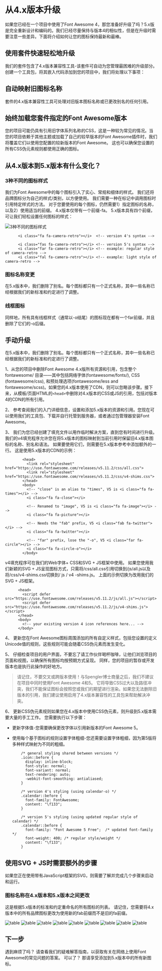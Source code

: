 # 从4.x版本升级

如果您已经在一个项目中使用了Font Awesome 4，那您准备好升级了吗？5.x版是完全重新设计和编码的。我们已经尽量保持与版本4的相似性，但是在升级时需要注意一些差异。下面将介绍如何让您的图标保持最新和最棒。

## 使用套件快速轻松地升级

我们的套件包含了4.x版本兼容性工具-该套件可自动为您管理最困难的升级部分。 创建一个工具包，将其嵌入代码添加到您的项目中，我们将处理以下事项：

## 自动映射旧图标名称

套件的4.x版本兼容性工具可处理对旧版本图标名称或已更改别名的任何引用。

## 始终加载您套件指定的Font Awesome版本

您的项目可能仍具有引用旧字体系列名称的CSS，这是一种较为常见的情况。当您的项目依赖于其他主题或加载了自己的较早版本的Font Awesome插件时，我们将覆盖它们以使用您配置的较新版本的Font Awesome。 这也可以确保您设置的所有CSS伪元素规则都使用正确的图标。

## 从4.x版本到5.x版本有什么变化？

### 3种不同的图标样式

我们为Font Awesome中的每个图标引入了实心、常规和细体的样式。 我们还将品牌图标分为自己的样式/类别，以方便使用。 我们需要一种在标记中调用图标时引用特定样式的方法。 对于您要使用的每个图标，仍然需要1）指定图标的名称，以及2）使用适当的前缀。 4.x版本仅带有一个前缀-fa。 5.x版本具有四个前缀，可让我们轻松设置任何图标的样式：

![3种不同的图标样式](/images/fontawesome/fa5/update-1.png)

       

          <i class="fa fa-camera-retro"></i>  <!-- version 4's syntax -->

          <i class="fas fa-camera-retro"></i> <!-- version 5's syntax -->
          <i class="far fa-camera-retro"></i> <!-- example: regular style of camera-retro -->
          <i class="fal fa-camera-retro"></i> <!-- example: light style of camera-retro -->
        

    
### 图标名称变更

在5.x版本中，我们删除了别名。每个图标都只有一个正式名称，其中一些名称已经根据我们的新标准和约定进行了调整。

### 线框图标

同样地，所有具有线框样式（通常以-o结尾）的图标现在都有一个far前缀，并且删除了它们的-o后缀。

## 手动升级

在5.x版本中，我们删除了别名。每个图标都只有一个正式名称，其中一些名称已经根据我们的新标准和约定进行了调整。

1、从您的项目中删除Font Awesome 4.x版所有资源和引用，包含整个 fontawesome/ 目录——其中包括网络字体(fontawesome/fonts/), CSS (fontawesome/css), 和预处理选项(fontawesome/less and fontawesome/scss)。如果您的4.x版本使用了CDN，则可以忽略该步骤。接下来，从模板/页面HTML的`<head>`中删除对4.x版本的CSS或JS的引用，包括对版本4的CDN的所有引用。

2、 参考查阅我们的入门详细信息，设置和添加5.x版本的资源和引用。您现在可以使用我们的工具包、下载并自行托管到服务器，或者通过包管理器安装Font Awesome。

3、 我们为您已经创建了填充文件以用作临时解决方案，直到您有时间进行升级。 我们的v4填充程序允许您在将5.x版本的图标映射到当前引用时保留旧4.x版本图标的名称、别名和语法。
如果要使用它们，则需要在5.x版本参考中添加额外的一行。 这是使用5.x版本的CDN的示例：

       

            <head>
              <link rel="stylesheet" href="https://use.fontawesome.com/releases/v5.11.2/css/all.css">
              <link rel="stylesheet" href="https://use.fontawesome.com/releases/v5.11.2/css/v4-shims.css">
            </head>
            <body>
              <!-- "close" is an alias to "times", V5 is <i class="fa fa-times"></i> -->
              <i class="fa fa-close"></i>

              <!-- Renamed to "image", V5 is <i class="fa fa-image"></i> -->
              <i class="fa fa-picture"></i>

              <!-- Needs the "fab" prefix, V5 <i class="fab fa-twitter"></i> -->
              <i class="fa fa-twitter"></i>

              <!-- "far" prefix, lose the "-o", V5 <i class="far fa-circle"></i> -->
              <i class="fa fa-circle-o"></i>
            </body>
        

    
v4填充程序可在我们的Web字体+ CSS和SVG + JS框架中使用。 如果您使用我们新颖的SVG + JS呈现图标方式，只需将/css/all.css引用切换到/js/all.js以及将/css/v4-shims.css切换到/ js / v4 -shims.js。 上面的示例切换为改用我们的SVG + JS框架。

       

          <head>
            <script defer src="https://use.fontawesome.com/releases/v5.11.2/js/all.js"></script>
            <script defer src="https://use.fontawesome.com/releases/v5.11.2/js/v4-shims.js"></script>
          </head>
          <body>
            <!-- your existing version 4 icon references here... -->
          </body>
        

    
4、 更新您在Font Awesome图标周围添加的所有自定义样式，包括您设置的定义Unicode值的规则，这些规则可能会随着CSS伪元素而发生变化。

5、 仔细检查项目的用户界面，不要忘了请工作伙伴喝杯咖啡，让他们浏览项目的页面和视图，以确保所有图标均按预期方式呈现。 同样，您的项目的暂存或开发版本也是执行此操作的好地方。

> 请记住，不要交叉或跨版本使用！与Spengler博士商量之后，我们不建议在项目中同时使用Font Awesome 4和5。 它将导致CSS过大以及路径冲突，我们不能保证图标会按照您或我们的期望进行渲染。如果您无法删除旧版本的引用，我们建议使用启用了4.x版本兼容性的工具包来帮助解决冲突。

6、 更新CSS伪元素规则如果您在4.x版本中使用CSS伪元素，则升级到5.x版本需要大量的手工工作。 您需要执行以下步骤：

- 更新字体值-您需要确保更改字体以引用新版本的Font Awesome 5。
- 使用每个基于图标的规则设置字体粗细-您还需要设置字体粗细，因为第5版将多种样式映射为不同的粗细。
       

          /* general styling shared between versions */
          .icon::before {
            display: inline-block;
            font-style: normal;
            font-variant: normal;
            text-rendering: auto;
            -webkit-font-smoothing: antialiased;
          }

          /* version 4's styling (using calendar-o) */
          .calendar::before {
            font-family: FontAwesome;
            content: "\f133";
          }

          /* version 5's styling (using updated regular style of calendar) */
          .calendar::before {
            font-family: "Font Awesome 5 Free";  /* updated font-family */
            font-weight: 400; /* regular style/weight */
            content: "\f133";
          }
        

    
## 使用SVG + JS时需要额外的步骤

如果您正在使用带有JavaScript框架的SVG，则需要了解并完成几个步骤来启动和运行。

### 图标名称在4.x版本和5.x版本之间更改

这是根据5.x版本的标准和约定重命名的所有图标的列表。 请记住，您需要将4.x版本中的所有品牌图标更改为使用新的fab前缀而不是旧的fa前缀。

![table](/images/fontawesome/fa5/update-table-1.png)
![table](/images/fontawesome/fa5/update-table-2.png)
![table](/images/fontawesome/fa5/update-table-3.png)
![table](/images/fontawesome/fa5/update-table-4.png)
![table](/images/fontawesome/fa5/update-table-5.png)
![table](/images/fontawesome/fa5/update-table-6.png)
![table](/images/fontawesome/fa5/update-table-7.png)
![table](/images/fontawesome/fa5/update-table-8.png)
![table](/images/fontawesome/fa5/update-table-9.png)

## 下一步

遇到麻烦了吗？ 请查看我们的疑难解答指南，以获取有关在网络上使用Font Awesome的常见问题的答案。 可以了？ 那请享受添加到5.x版本中的所有新图标。